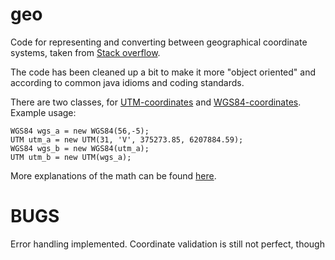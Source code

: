 # geo
Code for representing and converting between geographical coordinate systems, taken from
[Stack overflow](https://stackoverflow.com/questions/176137/java-convert-lat-lon-to-utm).

The code has been cleaned up a bit to make it more "object oriented" and according to common java
idioms and coding standards.

There are two classes, for [UTM-coordinates](https://en.wikipedia.org/wiki/Universal_Transverse_Mercator_coordinate_system)
and [WGS84-coordinates](https://en.wikipedia.org/wiki/World_Geodetic_System).
Example usage:

```
WGS84 wgs_a = new WGS84(56,-5);
UTM utm_a = new UTM(31, 'V', 375273.85, 6207884.59);
WGS84 wgs_b = new WGS84(utm_a);
UTM utm_b = new UTM(wgs_a);
```

More explanations of the math can be found 
[here](http://www.uwgb.edu/dutchs/UsefulData/UTMFormulas.htm).

# BUGS
Error handling implemented. Coordinate validation is still not perfect, though
